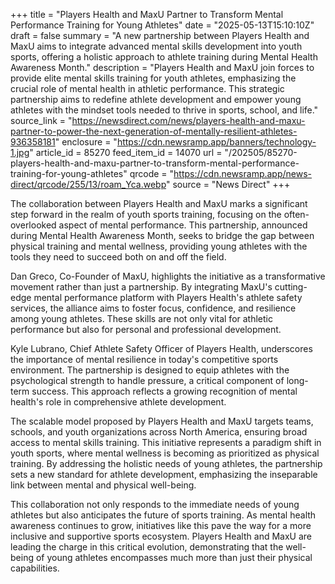 +++
title = "Players Health and MaxU Partner to Transform Mental Performance Training for Young Athletes"
date = "2025-05-13T15:10:10Z"
draft = false
summary = "A new partnership between Players Health and MaxU aims to integrate advanced mental skills development into youth sports, offering a holistic approach to athlete training during Mental Health Awareness Month."
description = "Players Health and MaxU join forces to provide elite mental skills training for youth athletes, emphasizing the crucial role of mental health in athletic performance. This strategic partnership aims to redefine athlete development and empower young athletes with the mindset tools needed to thrive in sports, school, and life."
source_link = "https://newsdirect.com/news/players-health-and-maxu-partner-to-power-the-next-generation-of-mentally-resilient-athletes-936358181"
enclosure = "https://cdn.newsramp.app/banners/technology-1.jpg"
article_id = 85270
feed_item_id = 14070
url = "/202505/85270-players-health-and-maxu-partner-to-transform-mental-performance-training-for-young-athletes"
qrcode = "https://cdn.newsramp.app/news-direct/qrcode/255/13/roam_Yca.webp"
source = "News Direct"
+++

<p>The collaboration between Players Health and MaxU marks a significant step forward in the realm of youth sports training, focusing on the often-overlooked aspect of mental performance. This partnership, announced during Mental Health Awareness Month, seeks to bridge the gap between physical training and mental wellness, providing young athletes with the tools they need to succeed both on and off the field.</p><p>Dan Greco, Co-Founder of MaxU, highlights the initiative as a transformative movement rather than just a partnership. By integrating MaxU's cutting-edge mental performance platform with Players Health's athlete safety services, the alliance aims to foster focus, confidence, and resilience among young athletes. These skills are not only vital for athletic performance but also for personal and professional development.</p><p>Kyle Lubrano, Chief Athlete Safety Officer of Players Health, underscores the importance of mental resilience in today's competitive sports environment. The partnership is designed to equip athletes with the psychological strength to handle pressure, a critical component of long-term success. This approach reflects a growing recognition of mental health's role in comprehensive athlete development.</p><p>The scalable model proposed by Players Health and MaxU targets teams, schools, and youth organizations across North America, ensuring broad access to mental skills training. This initiative represents a paradigm shift in youth sports, where mental wellness is becoming as prioritized as physical training. By addressing the holistic needs of young athletes, the partnership sets a new standard for athlete development, emphasizing the inseparable link between mental and physical well-being.</p><p>This collaboration not only responds to the immediate needs of young athletes but also anticipates the future of sports training. As mental health awareness continues to grow, initiatives like this pave the way for a more inclusive and supportive sports ecosystem. Players Health and MaxU are leading the charge in this critical evolution, demonstrating that the well-being of young athletes encompasses much more than just their physical capabilities.</p>